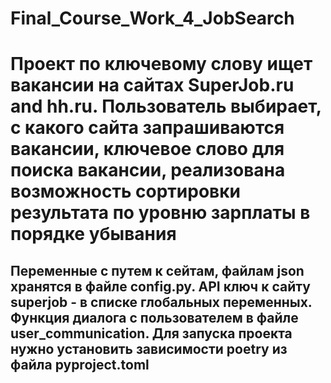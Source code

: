 # Final_Course_Work_4_JobSearch
# Проект по ключевому слову ищет вакансии на сайтах SuperJob.ru and hh.ru. Пользователь выбирает, с какого сайта запрашиваются вакансии, ключевое слово для поиска вакансии, реализована возможность сортировки результата по уровню зарплаты в порядке убывания
## Переменные с путем к сейтам, файлам json хранятся в файле config.py. API ключ к сайту superjob - в списке глобальных переменных. Функция диалога с пользователем в файле user_communication. Для запуска проекта нужно установить зависимости poetry из файла pyproject.toml
